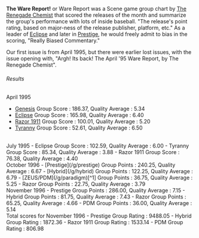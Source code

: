 **The Ware Report!** or Ware Report was a Scene game group chart by [The Renegade Chemist](https://demozoo.org/sceners/25805/) that scored the releases of the month and summarize the group's performance with lots of inside baseball. "The release's point rating, based on major-ness of the release publisher, platform, etc." As a leader of [Eclipse](/g/eclipse) and later in [Prestige](/g/prestige), he would freely admit to bias in the scoring, "Really Biased Commentary."

Our first issue is from April 1995, but there were earlier lost issues, with the issue opening with, "Argh! Its back! The April '95 Ware Report, by The Renegade Chemist".

###### Results

April 1995
- [Genesis](/g/genesis) Group Score     : 186.37, Quality Average : 5.34
- [Eclipse](/g/eclipse) Group Score     : 165.98, Quality Average : 6.40
- [Razor 1911](/g/razor-1911) Group Score  : 100.01, Quality Average : 5.20
- [Tyranny](/g/tyranny) Group Score     :  52.61, Quality Average : 6.50

<br>
July 1995
- Eclipse Group Score     : 102.59, Quality Average : 6.00
- Tyranny Group Score     :  85.34, Quality Average : 3.88
- Razor 1911 Group Score  :  76.38, Quality Average : 4.40

<br>
October 1996
- [Prestige](/g/prestige) Group Points   : 240.25, Quality Average  : 6.67
- [Hybrid](/g/hybrid) Group Points     : 122.25, Quality Average  : 6.79
- [ZEUS/PDM](/g/paradigm)[^1] Group Points   :  36.75, Quality Average  : 5.25
- Razor Group Points      :  22.75, Quality Average  : 3.79

<br>
November 1996
- Prestige Group Points   : 286.00, Quality Average  : 7.15
- Hybrid Group Points     :  81.75, Quality Average  : 7.43
- Razor Group Points      :  65.25, Quality Average  : 4.66
- PDM Group Points        :  36.00, Quality Average  : 5.14

<br>
Total scores for November 1996
- Prestige Group Rating     : 9488.05
- Hybrid Group Rating       : 1872.36
- Razor 1911 Group Rating   : 1533.14
- PDM Group Rating          : 806.98

[^1]: Zeus was a self-named group for supplier Zeus, that was later renamed to Paradigm (PDM)